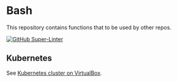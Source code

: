 # Bash

This repository contains functions that to be used by other repos.  

[![GitHub Super-Linter](https://github.com/jeroenmanders/bash/workflows/Lint%20Code%20Base/badge.svg)](https://github.com/marketplace/actions/super-linter)

## Kubernetes

See [Kubernetes cluster on VirtualBox](./kubernetes/README.md).  
